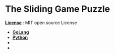 # The Sliding Game Puzzle

<b> <a href = "https://github.com/aaryarajoju/TheSlidingPuzzle/blob/main/LICENSE">License</a> </b> : MIT open source License

<ul>
  <li><a href = "https://github.com/aaryarajoju/TheSlidingPuzzle/tree/main/3x3%20Sliding%20Puzzle%20(in%20Go)"><b>GoLang</b></a></li>
  <li><a href = "https://github.com/aaryarajoju/TheSlidingPuzzle/tree/main/3x3%20Sliding%20Puzzle%20(in%20Python)"><b>Python</b></a></li>
  <li><a href = ""><b></b></a></li>
  <li><a href = ""><b></b></a></li>
</ul>
